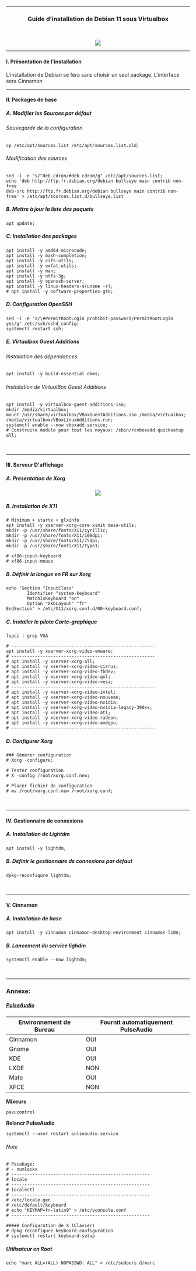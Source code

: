 ------------------------------------------------------------------------------------------------

### <p align='center'> Guide d'installation de Debian 11 sous Virtualbox </p>

<br /> 
<p align='center'>
	<img src='https://linuxhint.com/wp-content/uploads/2019/08/5-27-810x455.png'>
</p>

------------------------------------------------------------------------------------------------

#### I. Présentation de l'installation
L'installation de Debian se fera sans choisir un seul package.
L'interface sera Cinnamon

------------------------------------------------------------------------------------------------

#### II. Packages de base

##### A. Modifier les Sources par défaut

###### Sauvegarde de la configuration
```
cp /etc/apt/sources.list /etc/apt/sources.list.old;
```
###### Modification des sources
```
sed -i -e "s/^deb cdrom/#deb cdrom/g" /etc/apt/sources.list;
echo 'deb http://ftp.fr.debian.org/debian bullseye main contrib non-free
deb-src http://ftp.fr.debian.org/debian bullseye main contrib non-free' > /etc/apt/sources.list.d/bullseye.list
```
##### B. Mettre à jour la liste des paquets
```
apt update;
```
##### C. Installation des packages
```
apt install -y amd64-microcode;
apt install -y bash-completion;
apt install -y cifs-utils;
apt install -y exfat-utils; 
apt install -y man;
apt install -y ntfs-3g;
apt install -y openssh-server;
apt install -y linux-headers-$(uname -r);
# apt install -y software-properties-gtk;
```
##### D. Configuration OpenSSH
```
sed -i -e 's/\#PermitRootLogin prohibit-password/PermitRootLogin yes/g' /etc/ssh/sshd_config;
systemctl restart ssh;
```
##### E. Virtualbox Guest Additions

###### Installation des dépendances
```
apt install -y build-essential dkms;
```
###### Installation de VirtualBox Guest Additions
```
apt install -y virtualbox-guest-additions-iso;
mkdir /media/virtualbox;
mount /usr/share/virtualbox/VBoxGuestAdditions.iso /media/virtualbox;
/media/virtualbox/VBoxLinuxAdditions.run;
systemctl enable --now vboxadd.service;
# Construire module pour tout les noyaux: /sbin/rcvboxadd quicksetup all;
```
<br />

------------------------------------------------------------------------------------------------
#### III. Serveur D'affichage

##### A. Présentation de Xorg
<p align='center'> <img src='https://plumf.eu/content/images/2022/01/x-architecture-1.webp'> </p> 

##### B. Installation de X11
```
# Minimum + startx + glxinfo
apt install -y xserver-xorg-core xinit mesa-utils;
mkdir -p /usr/share/fonts/X11/cyrillic;
mkdir -p /usr/share/fonts/X11/100dpi;
mkdir -p /usr/share/fonts/X11/75dpi;
mkdir -p /usr/share/fonts/X11/Type1;

# xf86-input-keyboard
# xf86-input-mouse
```

##### B. Définir la langue en FR sur Xorg
```
echo 'Section "InputClass"
        Identifier "system-keyboard"
        MatchIsKeyboard "on"
        Option "XkbLayout" "fr"
EndSection' > /etc/X11/xorg.conf.d/00-keyboard.conf;
```

##### C. Installer le pilote Carte-graphique
```
lspci | grep VGA

# -------------------------------------------------------
apt install -y xserver-xorg-video-vmware;
# -------------------------------------------------------
# apt install -y xserver-xorg-all;
# apt install -y xserver-xorg-video-cirrus;
# apt install -y xserver-xorg-video-fbdev;
# apt install -y xserver-xorg-video-qxl;
# apt install -y xserver-xorg-video-vesa;
# -------------------------------------------------------
# apt install -y xserver-xorg-video-intel;
# apt install -y xserver-xorg-video-nouveau;
# apt install -y xserver-xorg-video-nvidia;
# apt install -y xserver-xorg-video-nvidia-legacy-390xx;
# apt install -y xserver-xorg-video-ati;
# apt install -y xserver-xorg-video-radeon;
# apt install -y xserver-xorg-video-amdgpu;
# -------------------------------------------------------
```

##### D. Configurer Xorg
```
### Générer configuration
# Xorg -configure;

# Tester configuration
# X -config /root/xorg.conf.new;

# Placer fichier de configuration
# mv /root/xorg.conf.new /root/xorg.conf;
```
<br />

------------------------------------------------------------------------------------------------
#### IV. Gestionnaire de connexions 

##### A. Installation de Lightdm
```
apt install -y lightdm;
```

##### B. Définir le gestionnaire de connexions par défaut
```
dpkg-reconfigure lightdm;
```
<br />

------------------------------------------------------------------------------------------------
#### V. Cinnamon
##### A. Installation de base
```
apt install -y cinnamon cinnamon-desktop-environment cinnamon-l10n;
```
##### B. Lancement du service lighdm
```
systemctl enable --now lightdm;
```
<br />

------------------------------------------------------------------------------------------------
### Annexe: 

##### [PulseAudio](https://wiki.debian.org/fr/PulseAudio)


| Environnement de Bureau | Fournit automatiquement PulseAudio  |
| ----------------------- | ----------------------------------- |
| Cinnamon 				  | OUI									|
| Gnome 				  | OUI									|
| KDE 					  | OUI									|
| LXDE 					  | NON									|
| Mate 					  | OUI									|
| XFCE	 				  | NON									|


**Mixeurs**
```
pavucontrol
```

**Relancr PulseAudio**
```
systemctl --user restart pulseaudio.service
```


###### Note
```
# Pacakage:
# - numlockx
# -----------------------------------------------------
# locale
# -----------------------------------------------------
# localectl
# -----------------------------------------------------
# /etc/locale.gen
# /etc/default/keyboard
# echo "KEYMAP=fr-latin9" > /etc/vconsole.conf
# -----------------------------------------------------

##### Configuration de X (Clavier)
# dpkg-reconfigure keyboard-configuration
# systemctl restart keyboard-setup
```

##### Utilisateur en Root
```
echo "marc ALL=(ALL) NOPASSWD: ALL" > /etc/sudoers.d/marc
```
